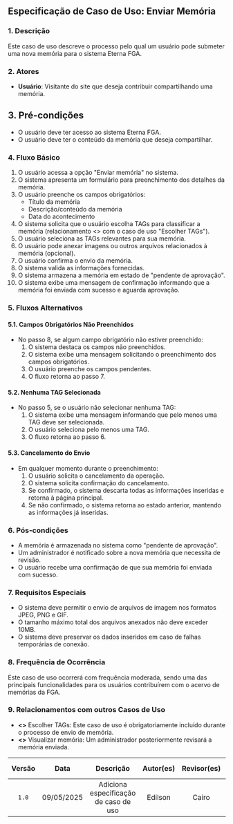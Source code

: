 ## Especificação de Caso de Uso: Enviar Memória

### 1. Descrição

Este caso de uso descreve o processo pelo qual um usuário pode submeter uma nova memória para o sistema Eterna FGA.

### 2. Atores

- **Usuário**: Visitante do site que deseja contribuir compartilhando uma memória.

## 3. Pré-condições

- O usuário deve ter acesso ao sistema Eterna FGA.
- O usuário deve ter o conteúdo da memória que deseja compartilhar.

### 4. Fluxo Básico

1. O usuário acessa a opção "Enviar memória" no sistema.
2. O sistema apresenta um formulário para preenchimento dos detalhes da memória.
3. O usuário preenche os campos obrigatórios:
   - Título da memória
   - Descrição/conteúdo da memória
   - Data do acontecimento
4. O sistema solicita que o usuário escolha TAGs para classificar a memória (relacionamento <<include>> com o caso de uso "Escolher TAGs").
5. O usuário seleciona as TAGs relevantes para sua memória.
6. O usuário pode anexar imagens ou outros arquivos relacionados à memória (opcional).
7. O usuário confirma o envio da memória.
8. O sistema valida as informações fornecidas.
9. O sistema armazena a memória em estado de "pendente de aprovação".
10. O sistema exibe uma mensagem de confirmação informando que a memória foi enviada com sucesso e aguarda aprovação.

### 5. Fluxos Alternativos

#### 5.1. Campos Obrigatórios Não Preenchidos

- No passo 8, se algum campo obrigatório não estiver preenchido:
  1. O sistema destaca os campos não preenchidos.
  2. O sistema exibe uma mensagem solicitando o preenchimento dos campos obrigatórios.
  3. O usuário preenche os campos pendentes.
  4. O fluxo retorna ao passo 7.

#### 5.2. Nenhuma TAG Selecionada

- No passo 5, se o usuário não selecionar nenhuma TAG:
  1. O sistema exibe uma mensagem informando que pelo menos uma TAG deve ser selecionada.
  2. O usuário seleciona pelo menos uma TAG.
  3. O fluxo retorna ao passo 6.

#### 5.3. Cancelamento do Envio

- Em qualquer momento durante o preenchimento:
  1. O usuário solicita o cancelamento da operação.
  2. O sistema solicita confirmação do cancelamento.
  3. Se confirmado, o sistema descarta todas as informações inseridas e retorna à página principal.
  4. Se não confirmado, o sistema retorna ao estado anterior, mantendo as informações já inseridas.

### 6. Pós-condições

- A memória é armazenada no sistema como "pendente de aprovação".
- Um administrador é notificado sobre a nova memória que necessita de revisão.
- O usuário recebe uma confirmação de que sua memória foi enviada com sucesso.

### 7. Requisitos Especiais

- O sistema deve permitir o envio de arquivos de imagem nos formatos JPEG, PNG e GIF.
- O tamanho máximo total dos arquivos anexados não deve exceder 10MB.
- O sistema deve preservar os dados inseridos em caso de falhas temporárias de conexão.

### 8. Frequência de Ocorrência

Este caso de uso ocorrerá com frequência moderada, sendo uma das principais funcionalidades para os usuários contribuírem com o acervo de memórias da FGA.

### 9. Relacionamentos com outros Casos de Uso

- **<<include>>** Escolher TAGs: Este caso de uso é obrigatoriamente incluído durante o processo de envio de memória.
- **<<extends>>** Visualizar memória: Um administrador posteriormente revisará a memória enviada.

| Versão |    Data    |               Descrição               | Autor(es) | Revisor(es) | Comentário do Revisor |
| :----: | :--------: | :-----------------------------------: | :-------: | :---------: | :-------------------: |
| `1.0`  | 09/05/2025 | Adiciona especificação de caso de uso |  Edilson  |   Cairo   |   Está excelente!     |
